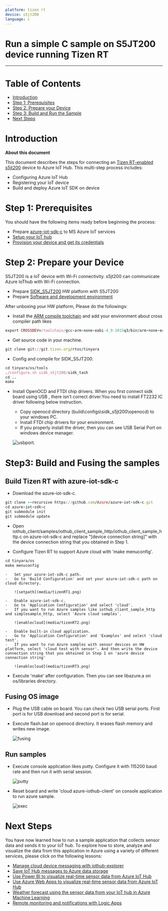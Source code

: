 ```yaml
---
platform: tizen rt
device: s5jt200
language: c
---
```


Run a simple C sample on S5JT200 device running Tizen RT
===
---

# Table of Contents

-   [Introduction](#Introduction)
-   [Step 1: Prerequisites](#Step-1-Prerequisites)
-   [Step 2: Prepare your Device](#Step-2-PrepareDevice)
-   [Step 3: Build and Run the Sample](#Step-3-Build)
-   [Next Steps](#NextSteps)

<a name="Introduction"></a>
# Introduction

**About this document**

This document describes the steps for connecting an [Tizen RT-enabled s5jt200](http://www.samsung.com/semiconductor/minisite/Exynos/w/) device to Azure IoT Hub. This multi-step process includes:
-   Configuring Azure IoT Hub
-   Registering your IoT device
-   Build and deploy Azure IoT SDK on device

<a name="Step-1-Prerequisites"></a>
# Step 1: Prerequisites

You should have the following items ready before beginning the process:

-   Prepare [azure-iot-sdk-c](https://github.com/Azure/azure-iot-sdk-c) to MS Azure IoT services
-   [Setup your IoT hub][lnk-setup-iot-hub]
-   [Provision your device and get its credentials][lnk-manage-iot-hub]

<a name="Step-2-PrepareDevice"></a>
# Step 2: Prepare your Device

S5JT200 is a IoT device with Wi-Fi connectivity. s5jt200 can communicate Azure IoThub with Wi-Fi connection.

-   Prepare [SIDK_S5JT200](http://meritech.co.kr/eng/products/ap_dp.php) HW platform  with S5JT200
-   Prepare [Software and development environment](https://git.tizen.org/cgit/rtos/tinyara/)

After unboxing your HW platform, Please do the followings:

-   Install the [ARM compile toolchain](https://launchpad.net/gcc-arm-embedded/4.9/4.9-2015-q3-update) and add your environment about cross compiler path likes
```ruby
export CROSSDEV=/toolchain/gcc-arm-none-eabi-4_9-2015q3/bin/arm-none-eabi-
```

-   Get source code in your machine.
```ruby
git clone git://git.tizen.org/rtos/tinyara
```

-   Config and compile for SIDK_S5JT200.
```ruby
cd tinyara/os/tools
./configure.sh sidk_s5jt200/sidk_tash
cd ..
make
```

-   Install OpenOCD and FTDI chip drivers.
When you first connect sidk board using USB , there isn’t correct driver.You need to install FT2232 IC driver following below instruction.

    -   Copy openocd directory (build\configs\sidk_s5jt200\openocd) to your windows PC.
    -   Install FTDI chip drivers for your environment.
    -   If you properly install the driver, then you can see USB Serial Port on windows device manager.

    ![usbport](media/tizenRT4.png).

<a name="Step-3-Build"></a>
# Step3: Build and Fusing the samples

## Build Tizen RT with azure-iot-sdk-c

-   Download the azure-iot-sdk-c.
```ruby
git clone --recursive https://github.com/Azure/azure-iot-sdk-c.git
cd azure-iot-sdk-c
git submodule init
git submodule update
```
-   Open iothub_client/samples/iothub_client_sample_http/iothub_client_sample_http.c on azure-iot-sdk-c and replace "[device connection string]" with the device connection string that you obtained in Step 1.

-   Configure Tizen RT to support Azure cloud with 'make menuconfig'.
```ruby
cd tinyara/os
make menuconfig
```

    -   Set your azure-iot-sdk-c path.
    -   Go to 'Build Configuration' and set your azure-iot-sdk-c path on cloud directory.

        ![setpath](media/tizenRT1.png)

    -   Enable azure-iot-sdk-c.
    -   Go to 'Application Configuration' and select 'cloud'.
    -   If you want to run Azure samples like iothub_client_sample_http and simplesample_http, select 'Azure cloud samples'.

        ![enablecloud](media/tizenRT2.png)

    -   Enable built-in cloud application.
    -   Go to 'Application Configuration' and 'Examples' and select 'cloud test'.
    -   If you want to run Azure samples with sensor devices on HW platform, select 'cloud test with sensor'. And then write the device connection string that you obtained in Step 1 on 'azure device connection string'

        ![enablecloud](media/tizenRT3.png)

-   Execute 'make' after configuration. Then you can see libazure.a on os/libraries directory.

## Fusing OS image

-   Plug the USB cable on board.
You can check two USB serial ports. First port is for USB download and second port is for serial.
-   Execute flash.bat on openocd directory. It erases flash memory and writes new image.

    ![fusing](media/tizenRT7.png)

## Run samples
-   Execute console application likes putty. Configure it with 115200 baud rate and then run it with serial session.

    ![putty](media/tizenRT5.png)

-   Reset board and write 'cloud azure-iothub-client' on console application to run azure sample.

    ![exec](media/tizenRT8.png)


<a name="NextSteps"></a>
# Next Steps

You have now learned how to run a sample application that collects sensor data and sends it to your IoT hub. To explore how to store, analyze and visualize the data from this application in Azure using a variety of different services, please click on the following lessons:

-   [Manage cloud device messaging with iothub-explorer]
-   [Save IoT Hub messages to Azure data storage]
-   [Use Power BI to visualize real-time sensor data from Azure IoT Hub]
-   [Use Azure Web Apps to visualize real-time sensor data from Azure IoT Hub]
-   [Weather forecast using the sensor data from your IoT hub in Azure Machine Learning]
-   [Remote monitoring and notifications with Logic Apps]   

[Manage cloud device messaging with iothub-explorer]: https://docs.microsoft.com/en-us/azure/iot-hub/iot-hub-explorer-cloud-device-messaging
[Save IoT Hub messages to Azure data storage]: https://docs.microsoft.com/en-us/azure/iot-hub/iot-hub-store-data-in-azure-table-storage
[Use Power BI to visualize real-time sensor data from Azure IoT Hub]: https://docs.microsoft.com/en-us/azure/iot-hub/iot-hub-live-data-visualization-in-power-bi
[Use Azure Web Apps to visualize real-time sensor data from Azure IoT Hub]: https://docs.microsoft.com/en-us/azure/iot-hub/iot-hub-live-data-visualization-in-web-apps
[Weather forecast using the sensor data from your IoT hub in Azure Machine Learning]: https://docs.microsoft.com/en-us/azure/iot-hub/iot-hub-weather-forecast-machine-learning
[Remote monitoring and notifications with Logic Apps]: https://docs.microsoft.com/en-us/azure/iot-hub/iot-hub-monitoring-notifications-with-azure-logic-apps
[lnk-setup-iot-hub]: ../setup_iothub.md
[lnk-manage-iot-hub]: ../manage_iot_hub.md

